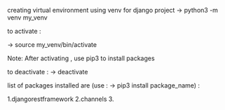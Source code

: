 creating virtual environment using venv  for django project
->  python3 -m venv my_venv


to activate :

->  source my_venv/bin/activate

Note:  After activating , use pip3 to install packages

to deactivate :
->  deactivate


list of packages installed are (use :  ->    pip3 install package_name) :

1.djangorestframework
2.channels
3.


